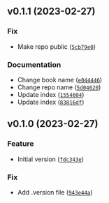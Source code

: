<!--next-version-placeholder-->

## v0.1.1 (2023-02-27)
### Fix
* Make repo public ([`5cb79e0`](https://github.com/entelecheia/lecture/commit/5cb79e0d6f7b14bbdfdd068f050a101e919f7b64))

### Documentation
* Change book name ([`e044446`](https://github.com/entelecheia/lecture/commit/e0444462e0631765bc19b2434c23ba66ff00a991))
* Change repo name ([`5d04620`](https://github.com/entelecheia/lecture/commit/5d046207c303ae5a27aef5132f0f537c5a390120))
* Update index ([`1554604`](https://github.com/entelecheia/lecture/commit/1554604457e48b00d6c2caabc4fcb52a73ec5083))
* Update index ([`83816df`](https://github.com/entelecheia/lecture/commit/83816dfe50bd3446ef695166a39761236410901e))

## v0.1.0 (2023-02-27)
### Feature
* Initial version ([`fdc343e`](https://github.com/entelecheia/lecture/commit/fdc343ee346c812ca4b2c69b5abf4bf124199a0a))

### Fix
* Add .version file ([`943e44a`](https://github.com/entelecheia/lecture/commit/943e44a53561c5db81db0d23462ba2813907e54b))

